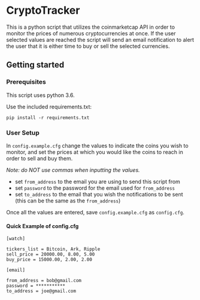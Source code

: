 # CryptoTracker
This is a python script that utilizes the coinmarketcap API in order to monitor the prices of numerous cryptocurrencies at once. If the user selected values are reached the script will send an email notification to alert the user that it is either time to buy or sell the selected currencies.
## Getting started
### Prerequisites
This script uses python 3.6.

Use the included requirements.txt:
```
pip install -r requirements.txt
```
### User Setup
 In `config.example.cfg` change the values to indicate the coins you wish to monitor, and set the prices at which you would like the coins to reach in order to sell and buy them. 
 
 *Note: do NOT use commas when inputting the values.* 
 
 * set `from_address` to the email you are using to send this script from
 * set `password` to the password for the email used for `from_address`
 * set `to_address` to the email that you wish the notifications to be sent (this can be the same as the `from_address`)
  
Once all the values are entered, save `config.example.cfg` as `config.cfg`.
  
 #### Quick Example of config.cfg
 ```
[watch]

tickers_list = Bitcoin, Ark, Ripple
sell_price = 20000.00, 8.00, 5.00
buy_price = 15000.00, 2.00, 2.00

[email]

from_address = bob@gmail.com
password = ***********
to_address = joe@gmail.com
```
 

 
 